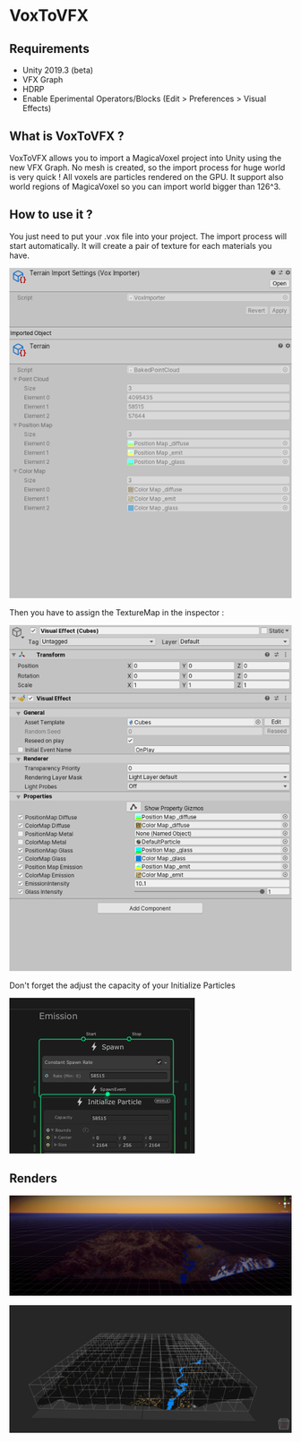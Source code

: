 # VoxToVFX

## Requirements

- Unity 2019.3 (beta)
- VFX Graph
- HDRP
- Enable Eperimental Operators/Blocks (Edit > Preferences > Visual Effects)

## What is VoxToVFX ? 

VoxToVFX allows you to import a MagicaVoxel project into Unity using the new VFX Graph.
No mesh is created, so the import process for huge world is very quick ! All voxels are particles rendered on the GPU.
It support also world regions of MagicaVoxel so you can import world bigger than 126^3.

## How to use it ? 

You just need to put your .vox file into your project. The import process will start automatically. 
It will create a pair of texture for each materials you have. 

![](img/img2.png)

Then you have to assign the TextureMap in the inspector : 

![](img/img3.png)

Don't forget the adjust the capacity of your Initialize Particles

![](img/img4.png)

## Renders

![](img/img0.png)

![](img/img1.png)

